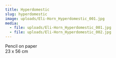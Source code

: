 ```yaml
---
title: Hyperdomestic
slug: hyperdomestic
image: uploads/Eli-Horn_Hyperdomestic_001.jpg
media:
  - file: uploads/Eli-Horn_Hyperdomestic_001.jpg
  - file: uploads/Eli-Horn_Hyperdomestic_002.jpg
---
```


Pencil on paper  
23 x 56 cm
